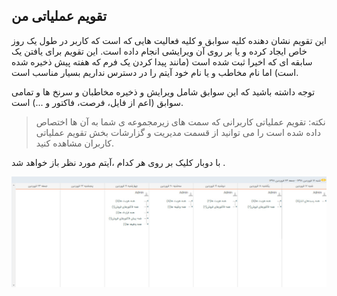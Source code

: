 ## تقویم عملیاتی من 
این تقویم نشان دهنده کلیه سوابق و کلیه فعالیت هایی که است که کاربر در طول یک روز خاص ایجاد کرده و یا بر روی آن ویرایشی انجام داده است.  این تقویم برای یافتن یک سابقه ای که اخیرا ثبت شده است  (مانند پیدا کردن یک فرم که هفته پیش ذخیره شده است)  اما نام مخاطب و یا نام خود آیتم را در دسترس نداریم بسیار مناسب است.

توجه داشته باشید که این سوابق شامل ویرایش و ذخیره مخاطبان و سرنخ ها و تمامی سوابق (اعم از فایل، فرصت، فاکتور و ...) است.

> نکته: تقویم عملیاتی کاربرانی که سمت های زیرمجموعه ی شما به آن ها اختصاص داده شده است را می توانید از قسمت  مدیریت و گزارشات بخش تقویم عملیاتی کاربران مشاهده کنید.

با دوبار کلیک بر روی هر کدام ،آیتم مورد نظر باز خواهد شد .

![](ActionsCalendar.jpg)

